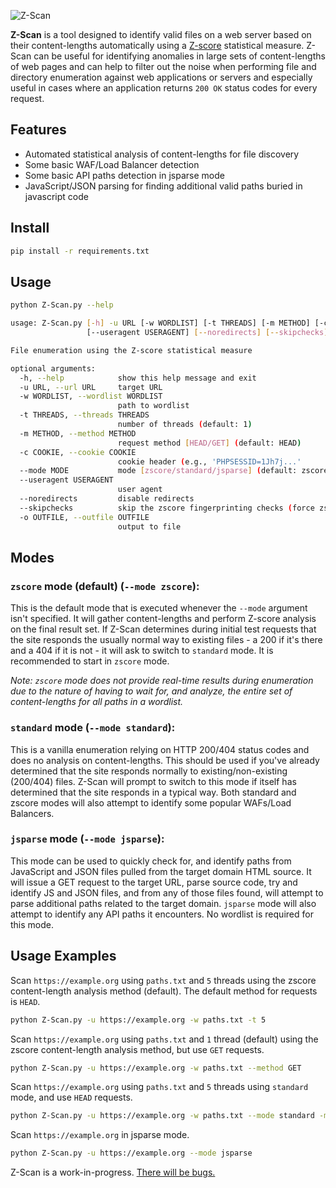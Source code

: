 ![Z-Scan](https://github.com/user-attachments/assets/fd0781d7-9894-4e41-9500-a82279583848)


**Z-Scan** is a tool designed to identify valid files on a web server based on their content-lengths automatically using a [Z-score](https://en.wikipedia.org/wiki/Z-score) statistical measure. Z-Scan can be useful for identifying anomalies in large sets of content-lengths of web pages and can help to filter out the noise when performing file and directory enumeration against web applications or servers and especially useful in cases where an application returns `200 OK` status codes for every request.

## Features
- Automated statistical analysis of content-lengths for file discovery
- Some basic WAF/Load Balancer detection
- Some basic API paths detection in jsparse mode
- JavaScript/JSON parsing for finding additional valid paths buried in javascript code

## Install

```bash
pip install -r requirements.txt
```

## Usage

```bash
python Z-Scan.py --help

usage: Z-Scan.py [-h] -u URL [-w WORDLIST] [-t THREADS] [-m METHOD] [-c COOKIE] [--mode MODE]
                 [--useragent USERAGENT] [--noredirects] [--skipchecks] [-o OUTFILE]

File enumeration using the Z-score statistical measure

optional arguments:
  -h, --help            show this help message and exit
  -u URL, --url URL     target URL
  -w WORDLIST, --wordlist WORDLIST
                        path to wordlist
  -t THREADS, --threads THREADS
                        number of threads (default: 1)
  -m METHOD, --method METHOD
                        request method [HEAD/GET] (default: HEAD)
  -c COOKIE, --cookie COOKIE
                        cookie header (e.g., 'PHPSESSID=1Jh7j...'
  --mode MODE           mode [zscore/standard/jsparse] (default: zscore)
  --useragent USERAGENT
                        user agent
  --noredirects         disable redirects
  --skipchecks          skip the zscore fingerprinting checks (force zscore mode)
  -o OUTFILE, --outfile OUTFILE
                        output to file

```


## Modes

### **`zscore` mode (default) (`--mode zscore`):** 

This is the default mode that is executed whenever the `--mode` argument isn't specified. It will gather content-lengths and perform Z-score analysis on the final result set. If Z-Scan determines during initial test requests that the site responds the usually normal way to existing files - a 200 if it's there and a 404 if it is not - it will ask to switch to `standard` mode. It is recommended to start in `zscore` mode.

_Note: `zscore` mode does not provide real-time results during enumeration due to the nature of having to wait for, and analyze, the entire set of content-lengths for all paths in a wordlist._

### **`standard` mode (`--mode standard`):** 

This is a vanilla enumeration relying on HTTP 200/404 status codes and does no analysis on content-lengths. This should be used if you've already determined that the site responds normally to existing/non-existing (200/404) files. Z-Scan will prompt to switch to this mode if itself has determined that the site responds in a typical way. Both standard and zscore modes will also attempt to identify some popular WAFs/Load Balancers.

### **`jsparse` mode (`--mode jsparse`):**

This mode can be used to quickly check for, and identify paths from JavaScript and JSON files pulled from the target domain HTML source. It will issue a GET request to the target URL, parse source code, try and identify JS and JSON files, and from any of those files found, will attempt to parse additional paths related to the target domain. `jsparse` mode will also attempt to identify any API paths it encounters. No wordlist is required for this mode.

## Usage Examples

Scan `https://example.org` using `paths.txt` and `5` threads using the zscore content-length analysis method (default). The default method for requests is `HEAD`.
```bash
python Z-Scan.py -u https://example.org -w paths.txt -t 5 
```

Scan `https://example.org` using `paths.txt` and `1` thread (default) using the zscore content-length analysis method, but use `GET` requests.
```bash
python Z-Scan.py -u https://example.org -w paths.txt --method GET
```

Scan `https://example.org` using `paths.txt` and `5` threads using `standard` mode, and use `HEAD` requests.
```bash
python Z-Scan.py -u https://example.org -w paths.txt --mode standard -m HEAD -t 5
```

Scan `https://example.org` in jsparse mode.
```bash
python Z-Scan.py -u https://example.org --mode jsparse
```

Z-Scan is a work-in-progress. [There will be bugs.](https://github.com/password-reset/Z-Scan/issues/new/choose)
